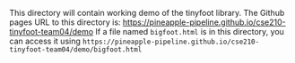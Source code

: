 This directory will contain working demo of the tinyfoot library.
The Github pages URL to this directory is: https://pineapple-pipeline.github.io/cse210-tinyfoot-team04/demo
If a file named `bigfoot.html` is in this directory, you can access it using `https://pineapple-pipeline.github.io/cse210-tinyfoot-team04/demo/bigfoot.html`
